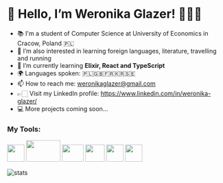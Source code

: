 <h1>👋 Hello, I’m Weronika Glazer! 👩🏻‍💻</h1>

- 📚 I'm a student of Computer Science at University of Economics in Cracow, Poland 🇵🇱
- 👀 I’m also interested in learning foreign languages, literature, travelling and running
- 🌱 I’m currently learning <b>Elixir, React and TypeScript</b>
- 🌍 Languages spoken: 🇵🇱🇬🇧🇫🇷🇰🇷🇸🇪
- 📫 How to reach me: weronikaglazer@gmail.com
- 👉🏻 Visit my LinkedIn profile: https://www.linkedin.com/in/weronika-glazer/
- 💻 More projects coming soon...

<h3>My Tools: </h3>
<p><img src='https://upload.wikimedia.org/wikipedia/commons/6/6a/JavaScript-logo.png' width='40px' height='40px'>
  <img src='https://upload.wikimedia.org/wikipedia/commons/thumb/1/10/CSS3_and_HTML5_logos_and_wordmarks.svg/1200px-CSS3_and_HTML5_logos_and_wordmarks.svg.png'  width='80px' height='50px'>
  <img src='https://upload.wikimedia.org/wikipedia/commons/thumb/9/96/Sass_Logo_Color.svg/2560px-Sass_Logo_Color.svg.png' width='50px' height='40px'>
  <img src='https://upload.wikimedia.org/wikipedia/commons/thumb/a/a7/React-icon.svg/2300px-React-icon.svg.png' width='45px' height='40px'>
  <img src='https://upload.wikimedia.org/wikipedia/commons/thumb/1/1f/Python_logo_01.svg/800px-Python_logo_01.svg.png' width='40px' height='40px'>
  <img src='https://git-scm.com/images/logos/downloads/Git-Icon-1788C.png' width='40px' height='40px'>
</p>

<p><img align="center" src="https://github-readme-streak-stats.herokuapp.com/?user=weronikaglazer&" alt="stats" /></p>

